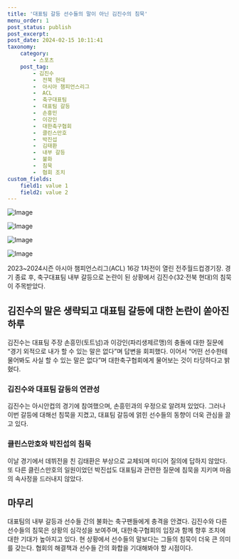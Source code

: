 ```yaml
---
title: '대표팀 갈등 선수들의 말이 아닌 김진수의 침묵'
menu_order: 1
post_status: publish
post_excerpt: 
post_date: 2024-02-15 10:11:41
taxonomy:
    category:
        - 스포츠
    post_tag:
        - 김진수
        -  전북 현대
        -  아시아 챔피언스리그
        -  ACL
        -  축구대표팀
        -  대표팀 갈등
        -  손흥민
        -  이강인
        -  대한축구협회
        -  클린스만호
        -  박진섭
        -  김태환
        -  내부 갈등
        -  불화
        -  침묵
        -  협회 조치
custom_fields:
    field1: value 1
    field2: value 2
---
```


![Image](https://imgnews.pstatic.net/image/468/2024/02/15/0001030522_001_20240215061102144.jpg?type=w647)

![Image](https://imgnews.pstatic.net/image/468/2024/02/15/0001030522_002_20240215061102198.jpg?type=w647)

![Image](https://imgnews.pstatic.net/image/468/2024/02/15/0001030522_003_20240215061102227.jpg?type=w647)

![Image](https://imgnews.pstatic.net/image/468/2024/02/15/0001030522_004_20240215061102260.jpg?type=w647)

2023~2024시즌 아시아 챔피언스리그(ACL) 16강 1차전이 열린 전주월드컵경기장. 경기 종료 후, 축구대표팀 내부 갈등으로 논란이 된 상황에서 김진수(32·전북 현대)의 침묵이 주목받았다.
## 김진수의 말은 생략되고 대표팀 갈등에 대한 논란이 쏟아진 하루
김진수는 대표팀 주장 손흥민(토트넘)과 이강인(파리생제르맹)의 충돌에 대한 질문에 “경기 외적으로 내가 할 수 있는 말은 없다”며 답변을 회피했다. 이어서 “어떤 선수한테 물어봐도 사실 할 수 있는 말은 없다”며 대한축구협회에게 물어보는 것이 타당하다고 밝혔다.
### 김진수와 대표팀 갈등의 연관성
김진수는 아시안컵의 경기에 참여했으며, 손흥민과의 우정으로 알려져 있었다. 그러나 이번 갈등에 대해선 침묵을 지켰고, 대표팀 갈등에 얽힌 선수들의 동향이 더욱 관심을 끌고 있다.
### 클린스만호와 박진섭의 침묵
이날 경기에서 데뷔전을 친 김태환은 부상으로 교체되며 미디어 질의에 답하지 않았다. 또 다른 클린스만호의 일원이었던 박진섭도 대표팀과 관련한 질문에 침묵을 지키며 마음의 속사정을 드러내지 않았다.
## 마무리
대표팀의 내부 갈등과 선수들 간의 불화는 축구팬들에게 충격을 안겼다. 김진수와 다른 선수들의 침묵은 상황의 심각성을 보여주며, 대한축구협회의 입장과 함께 향후 조치에 대한 기대가 높아지고 있다. 현 상황에서 선수들의 말보다는 그들의 침묵이 더욱 큰 의미를 갖는다. 협회의 해결책과 선수들 간의 화합을 기대해봐야 할 시점이다.
